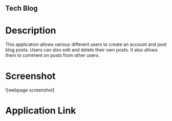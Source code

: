 ## Tech Blog

# Description

This application allows various different users to create an account and post blog posts. Users can also edit and delete their own posts. It also allows them to comment on posts from other users.

# Screenshot
![webpage screenshot]

# Application Link


